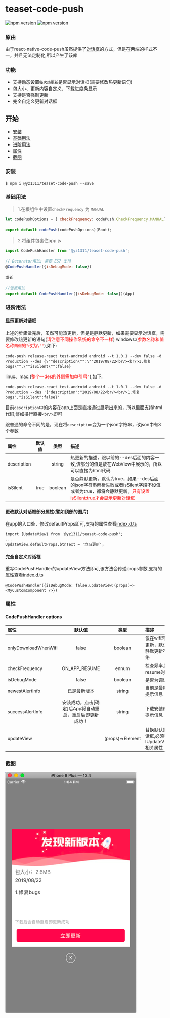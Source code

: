 # teaset-code-push

[![npm version](http://img.shields.io/npm/v/@yz1311/teaset-code-push.svg?style=flat-square)](https://npmjs.org/package/@yz1311/teaset-code-push "View this project on npm")
[![npm version](http://img.shields.io/npm/dm/@yz1311/teaset-code-push.svg?style=flat-square)](https://npmjs.org/package/@yz1311/teaset-code-push "View this project on npm")


### 原由

由于react-native-code-push虽然提供了[对话框](https://docs.microsoft.com/en-us/appcenter/distribution/codepush/react-native#code-try-39)的方式，但是在两端的样式不一，并且无法定制化,所以产生了该库

### 功能

* 支持动态设置`每次热更新`是否显示对话框(需要修改热更新语句)
* 包大小、更新内容自定义、下载进度条显示
* 支持是否强制更新
* 完全自定义更新对话框

## 开始
- [安装](#安装)
- [基础用法](#基础用法)
- [进阶用法](#进阶用法)
- [属性](#属性)
- [截图](#截图)

### 安装

```
$ npm i @yz1311/teaset-code-push --save
```

### 基础用法

> 1.在根组件中设置`checkFrequency` 为 `MANUAL`
```javascript
let codePushOptions = { checkFrequency: codePush.CheckFrequency.MANUAL};

export default codePush(codePushOptions)(Root);
```

> 2.将组件包裹住app.js

```javascript
import CodePushHandler from '@yz1311/teaset-code-push';

// Decorator用法; 需要 ES7 支持
@CodePushHandler({isDebugMode: false})

或者

//包裹用法
export default CodePushHandler({isDebugMode: false})(App)
```

### 进阶用法 

#### 显示更新对话框

上述的步骤做完后，虽然可能热更新，但是是静默更新，如果需要显示对话框，需要修改热更新的语句(<span style='color:red'>请注意不同操作系统的命令不一样</span>)
windows:(<span style='color:red'>参数名称和值名称`两侧`的`"`改为`\""`</span>),如下:

```shell
code-push release-react test-android android --t 1.0.1 --dev false -d Production --des {\""description\"":\""2019/08/22<br/><br/>1.修复bugs\"",\""isSilent\"":false}
```

linux、mac:(<span style='color:red'>整个--des的外侧需加单引号`'`</span>),如下:
```shell
code-push release-react test-android android --t 1.0.1 --dev false -d Production --des '{"description":"2019/08/22<br/><br/>1.修复bugs","isSilent":false}'
```

目前`description`中的内容在app上面是直接通过<WebView/>展示出来的，所以里面支持html代码,譬如换行直接`<br/>`即可

跟普通的命令不同的是，现在将`description`变为一个json字符串，改json中有3个参数

| 属性           |     默认值     |   类型   | 描述   | 
| :---------- | :-------------: | :------: | :---------------------------------------------------------------------------------------------------------- |
|description||string|热更新的描述，跟以前的--des后面的内容一致,该部分的值是放在WebView中展示的，所以可以直接为html代码|
|isSilent|true|boolean|是否静默更新，默认为true，如果--des后面的json字符串解析失败或者isSilent字段不设值或者为true，都将会静默更新，<span style='color:red'>只有设置isSilent:true才会显示更新对话框</span>|

#### 更改默认对话框部分属性(譬如顶部的图片)
在app的入口处，修改defaultProps即可,支持的属性查看[index.d.ts]('./index.d.ts')

```
import {UpdateView} from '@yz1311/teaset-code-push';
...
UpdateView.defaultProps.btnText = '立马更新';
```
#### 完全自定义对话框

重写CodePushHandler的updateView方法即可,该方法会传递props参数,支持的属性查看[index.d.ts]('./index.d.ts')
```
@CodePushHandler({isDebugMode: false,updateView:(props)=><MyCustomComponent />})
```

### 属性

#### CodePushHandler options

| 属性           |     默认值     |   类型   | 描述   | 
| :---------- | :-------------: | :------: | :---------------------------------------------------------------------------------------------------------- |
|onlyDownloadWhenWifi|false|boolean|仅在wifi环境下自动更新，默认false，静默更新不判断网络|
|checkFrequency|ON_APP_RESUME|ennum|检查频率,默认为resume时更新|
|isDebugMode|false|boolean|是否为调试模式|
|newestAlertInfo|已是最新版本|string|当前是最新版本的提示信息|
|successAlertInfo|安装成功，点击[确定]后App将自动重启，重启后即更新成功！|string|下载安装成功后的提示信息|
|updateView||(props)=>Element|替换默认的更新对话框,必须实现IUpdateViewProps相关属性|


### 截图

![](./screenshots/codepush-1.png)